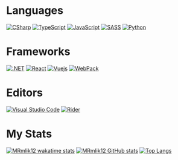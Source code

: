 
# Languages

[![CSharp](https://img.shields.io/badge/c%23-%23239120.svg?style=for-the-badge&logo=c-sharp&logoColor=white)](https://github.com/MRmlik12)
[![TypeScript](https://img.shields.io/badge/typescript-%23007ACC.svg?style=for-the-badge&logo=typescript&logoColor=white)](https://github.com/MRmlik12)
[![JavaScript](https://img.shields.io/badge/javascript-%23323330.svg?style=for-the-badge&logo=javascript&logoColor=%23F7DF1E)](https://github.com/MRmlik12)
[![SASS](https://img.shields.io/badge/SASS-hotpink.svg?style=for-the-badge&logo=SASS&logoColor=white)](https://github.com/MRmlik12)
[![Python](https://img.shields.io/badge/python-%2314354C.svg?style=for-the-badge&logo=python&logoColor=white)](https://github.com/MRmlik12)

# Frameworks

[![.NET](https://img.shields.io/badge/.NET-5C2D91?style=for-the-badge&logo=.net&logoColor=white)](https://github.com/MRmlik12)
[![React](https://img.shields.io/badge/react-%2320232a.svg?style=for-the-badge&logo=react&logoColor=%2361DAFB)](https://github.com/MRmlik12)
[![Vuejs](https://img.shields.io/badge/vuejs-%2335495e.svg?style=for-the-badge&logo=vue-dot-js&logoColor=%234FC08D)](https://github.com/MRmlik12)
[![WebPack](https://img.shields.io/badge/webpack-%238DD6F9.svg?style=for-the-badge&logo=webpack&logoColor=black)](https://github.com/MRmlik12)

# Editors

[![Visual Studio Code](https://img.shields.io/badge/VisualStudioCode-0078d7.svg?style=for-the-badge&logo=visual-studio-code&logoColor=white)](https://github.com/MRmlik12)
[![Rider](https://img.shields.io/badge/IntelliJIDEA-000000.svg?style=for-the-badge&logo=intellij-idea&logoColor=white)](https://github.com/MRmlik12)

# My Stats
[![MRmlik12 wakatime stats](https://github-readme-stats.vercel.app/api/wakatime?username=MRmlik12&theme=tokyonight&langs_count=5)](https://github.com/MRmlik12)
[![MRmlik12 GitHub stats](https://github-readme-stats.vercel.app/api?username=MRmlik12&theme=tokyonight)](https://github.com/MRmlik12)
[![Top Langs](https://github-readme-stats.vercel.app/api/top-langs/?username=MRmlik12&layout=compact&theme=tokyonight&langs_count=8)](https://github.com/MRmlik12)
